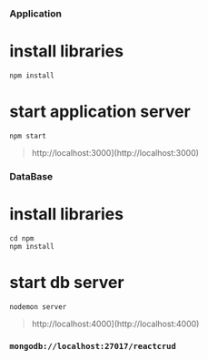 ### Application

# install libraries

```
npm install
```

# start application server

```
npm start
```
> http://localhost:3000](http://localhost:3000)


### DataBase

# install libraries

```
cd npm
npm install
```

# start db server

```
nodemon server
```
> http://localhost:4000](http://localhost:4000)

### `mongodb://localhost:27017/reactcrud`